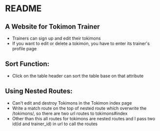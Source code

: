 # README

## A Website for Tokimon Trainer

- Trainers can sign up and edit their tokimons
- If you want to edit or delete a tokimon, you have to enter its trainer's profile page 


## Sort Function:
- Click on the table header can sort the table base on that attribute

## Using Nested Routes:
- Can't edit and destroy Tokimons in the Tokimon index page
- Write a match route on the top of nested route which overwrite the /tokimons/, so there are two url routes to tokimons#index
- Other than this all routes for tokimons are nested routes and I pass two id(id and trainer_id) in url to call the routes
